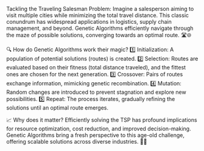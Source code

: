  Tackling the Traveling Salesman Problem:
Imagine a salesperson aiming to visit multiple cities while minimizing the total travel distance. This classic conundrum has widespread applications in logistics, supply chain management, and beyond. Genetic Algorithms efficiently navigate through the maze of possible solutions, converging towards an optimal route. 🛣️🌐

🔍 How do Genetic Algorithms work their magic?
1️⃣ Initialization: A population of potential solutions (routes) is created.
2️⃣ Selection: Routes are evaluated based on their fitness (total distance traveled), and the fittest ones are chosen for the next generation.
3️⃣ Crossover: Pairs of routes exchange information, mimicking genetic recombination.
4️⃣ Mutation: Random changes are introduced to prevent stagnation and explore new possibilities.
5️⃣ Repeat: The process iterates, gradually refining the solutions until an optimal route emerges.

📈 Why does it matter?
Efficiently solving the TSP has profound implications for resource optimization, cost reduction, and improved decision-making. Genetic Algorithms bring a fresh perspective to this age-old challenge, offering scalable solutions across diverse industries. 🚀💼
